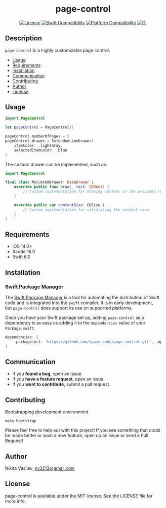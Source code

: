 <h1 align="center" style="margin-top: 0px;">page-control</h1>

<p align="center">
<a href="https://github.com/space-code/page-control/blob/main/LICENSE"><img alt="License" src="https://img.shields.io/github/license/space-code/page-control?style=flat"></a> 
<a href="https://swiftpackageindex.com/space-code/page-control"><img alt="Swift Compatibility" src="https://img.shields.io/endpoint?url=https%3A%2F%2Fswiftpackageindex.com%2Fapi%2Fpackages%2Fspace-code%2Fpage-control%2Fbadge%3Ftype%3Dswift-versions"/></a> 
<a href="https://swiftpackageindex.com/space-code/page-control"><img alt="Platform Compatibility" src="https://img.shields.io/endpoint?url=https%3A%2F%2Fswiftpackageindex.com%2Fapi%2Fpackages%2Fspace-code%2Fpage-control%2Fbadge%3Ftype%3Dplatforms"/></a> 
<a href="https://github.com/space-code/page-control"><img alt="CI" src="https://github.com/space-code/page-control/actions/workflows/ci.yml/badge.svg?branch=main"></a>
</p>

## Description
`page-control` is a highly customizable page control.

- [Usage](#usage)
- [Requirements](#requirements)
- [Installation](#installation)
- [Communication](#communication)
- [Contributing](#contributing)
- [Author](#author)
- [License](#license)

## Usage

```swift
import PageControl

let pageControl = PageControl()

pageControl.numberOfPages = 5
pageControl.drawer = ExtendedLineDrawer(
    itemColor: .lightGray,
    selectedItemColor: .blue
)
```

The custom drawer can be implemented, such as:

```swift
import PageControl

final class MyCustomDrawer: BaseDrawer {
    override public func draw(_ rect: CGRect) {
        // Custom implementation for drawing content in the provided rectangle.
    }

    override public var contentSize: CGSize {
        // Custom implementation for calculating the content size.
    }
}
```

## Requirements

- iOS 14.0+
- Xcode 16.0
- Swift 6.0

## Installation
### Swift Package Manager

The [Swift Package Manager](https://swift.org/package-manager/) is a tool for automating the distribution of Swift code and is integrated into the `swift` compiler. It is in early development, but `page-control` does support its use on supported platforms.

Once you have your Swift package set up, adding `page-control` as a dependency is as easy as adding it to the `dependencies` value of your `Package.swift`.

```swift
dependencies: [
    .package(url: "https://github.com/space-code/page-control.git", .upToNextMajor(from: "1.0.0"))
]
```

## Communication
- If you **found a bug**, open an issue.
- If you **have a feature request**, open an issue.
- If you **want to contribute**, submit a pull request.

## Contributing
Bootstrapping development environment

```
make bootstrap
```

Please feel free to help out with this project! If you see something that could be made better or want a new feature, open up an issue or send a Pull Request!

## Author
Nikita Vasilev, nv3212@gmail.com

## License
page-control is available under the MIT license. See the LICENSE file for more info.